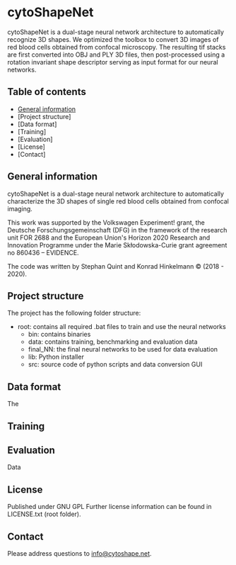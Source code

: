 # cytoShapeNet
cytoShapeNet is a dual-stage neural network architecture to automatically recognize 3D shapes.
We optimized the toolbox to convert 3D images of red blood cells obtained from confocal microscopy.
The resulting tif stacks are first converted into OBJ and PLY 3D files, then post-processed using a rotation invariant shape descriptor serving as input format for our neural networks.

## Table of contents
* [General information](#general-info)
* [Project structure]
* [Data format]
* [Training]
* [Evaluation]
* [License]
* [Contact]

## General information

cytoShapeNet is a dual-stage neural network architecture to automatically characterize the 3D shapes of single red blood cells obtained from confocal imaging.

This work was supported by the Volkswagen Experiment! grant, the Deutsche Forschungsgemeinschaft (DFG) in the framework of the research unit
FOR 2688 and the European Union's Horizon 2020 Research and Innovation Programme under the Marie Skłodowska-Curie grant agreement no 860436 – EVIDENCE.

The code was written by Stephan Quint and Konrad Hinkelmann © (2018 - 2020).


## Project structure

The project has the following folder structure:
* root: contains all required .bat files to train and use the neural networks
	* bin: contains binaries
	* data: contains training, benchmarking and evaluation data
	* final_NN: the final neural networks to be used for data evaluation
	* lib: Python installer
	* src: source code of python scripts and data conversion GUI


## Data format
The 

## Training

## Evaluation
Data 


## License
Published under GNU GPL Further license information can be found in LICENSE.txt (root folder).


## Contact
Please address questions to [info@cytoshape.net](info@cytoshape.net).

